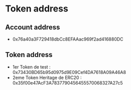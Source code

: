 # Token address

## Account address
- 0x76a40a3F729418dbCc8EFAAac969f2ad416880DC

## Token address
- 1er Token de test : 0x73430BD65b95d0975d9E09Cef4DA7618A09A46A8
- 2eme Token Heritage de ERC20 : 0x35f00e47AcF3A7837790456455570068327A27c5